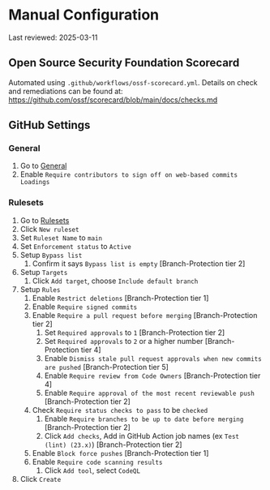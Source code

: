 # Manual Configuration

Last reviewed: 2025-03-11

## Open Source Security Foundation Scorecard

Automated using `.github/workflows/ossf-scorecard.yml`. Details on check and remediations can be found at: https://github.com/ossf/scorecard/blob/main/docs/checks.md

## GitHub Settings

### General

1. Go to [General](https://github.com/willfarrell/template-npm/settings)
1. Enable `Require contributors to sign off on web-based commits Loadings`

### Rulesets

1. Go to [Rulesets](https://github.com/willfarrell/template-npm/settings/rules)
1. Click `New ruleset`
1. Set `Ruleset Name` to `main`
1. Set `Enforcement status` to `Active`
1. Setup `Bypass list`
   1. Confirm it says `Bypass list is empty` [Branch-Protection tier 2]
1. Setup `Targets`
   1. Click `Add target`, choose `Include default branch`
1. Setup `Rules`
   1. Enable `Restrict deletions` [Branch-Protection tier 1]
   1. Enable `Require signed commits`
   1. Enable `Require a pull request before merging` [Branch-Protection tier 2]
      1. Set `Required approvals` to `1` [Branch-Protection tier 2]
      1. Set `Required approvals` to `2` or a higher number [Branch-Protection tier 4]
      1. Enable `Dismiss stale pull request approvals when new commits are pushed` [Branch-Protection tier 5]
      1. Enable `Require review from Code Owners` [Branch-Protection tier 4]
      1. Enable `Require approval of the most recent reviewable push` [Branch-Protection tier 2]
   1. Check `Require status checks to pass` to be `checked`
      1. Enable `Require branches to be up to date before merging` [Branch-Protection tier 2]
      1. Click `Add checks`, Add in GitHub Action job names (ex `Test (lint) (23.x)`) [Branch-Protection tier 2]
   1. Enable `Block force pushes` [Branch-Protection tier 1]
   1. Enable `Require code scanning results`
      1. Click `Add tool`, select `CodeQL`
1. Click `Create`

